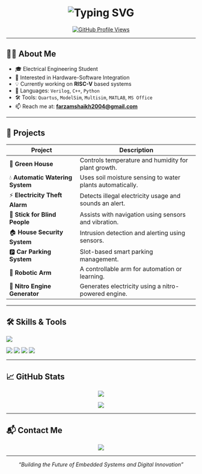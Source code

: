 <!-- GitHub Profile README for Farzam Shaikh -->

<h1 align="center">
  <img src="https://readme-typing-svg.demolab.com?font=Fira+Code&size=30&pause=1000&color=00F7FF&center=true&vCenter=true&width=450&lines=Hi+%F0%9F%91%8B%2C+I'm+Farzam+Shaikh;Electrical+Engineer" alt="Typing SVG" />
</h1>

<p align="center">
  <a href="mailto:farzamshaikh2004@gmail.com"><img src="https://komarev.com/ghpvc/?username=Farzam-Shaikh&style=flat-square&color=brightgreen" alt="GitHub Profile Views" /></a>
</p>

---

## 🧑‍💻 About Me

- 🎓 Electrical Engineering Student  
- 🧠 Interested in Hardware-Software Integration  
- 💡 Currently working on **RISC-V** based systems  
- 💬 Languages: `Verilog`, `C++`, `Python`  
- 🛠 Tools: `Quartus`, `ModelSim`, `Multisim`, `MATLAB`, `MS Office`  
- 📫 Reach me at: **farzamshaikh2004@gmail.com**

---

## 🚧 Projects

| Project | Description |
|--------|-------------|
| 🌿 **Green House** | Controls temperature and humidity for plant growth. |
| 💧 **Automatic Watering System** | Uses soil moisture sensing to water plants automatically. |
| ⚡ **Electricity Theft Alarm** | Detects illegal electricity usage and sounds an alert. |
| 🦯 **Stick for Blind People** | Assists with navigation using sensors and vibration. |
| 🏠 **House Security System** | Intrusion detection and alerting using sensors. |
| 🅿️ **Car Parking System** | Slot-based smart parking management. |
| 🤖 **Robotic Arm** | A controllable arm for automation or learning. |
| 🔋 **Nitro Engine Generator** | Generates electricity using a nitro-powered engine. |

---

## 🛠️ Skills & Tools

<p>
  <img src="https://skillicons.dev/icons?i=verilog,cpp,py,matlab" />  
</p>
<p>
  <img src="https://img.shields.io/badge/Quartus-blue?style=for-the-badge&logo=altiumdesigner&logoColor=white" />
  <img src="https://img.shields.io/badge/ModelSim-purple?style=for-the-badge" />
  <img src="https://img.shields.io/badge/MultiSim-green?style=for-the-badge" />
  <img src="https://img.shields.io/badge/MS--Office-0078D4?style=for-the-badge&logo=microsoft-office&logoColor=white" />
</p>

---

## 📈 GitHub Stats

<p align="center">
  <img src="https://github-readme-stats.vercel.app/api?username=Farzam-Shaikh&show_icons=true&theme=tokyonight" />
</p>

<p align="center">
  <img src="https://github-readme-streak-stats.herokuapp.com/?user=Farzam-Shaikh&theme=tokyonight" />
</p>

---

## 📬 Contact Me

<p align="center">
  <a href="mailto:farzamshaikh2004@gmail.com">
    <img src="https://img.shields.io/badge/Email-D14836?style=for-the-badge&logo=gmail&logoColor=white" />
  </a>
</p>

---

<p align="center"><i>“Building the Future of Embedded Systems and Digital Innovation”</i></p>
